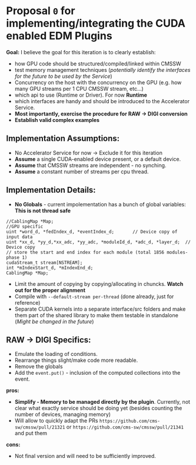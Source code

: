 # Proposal `0` for implementing/integrating the CUDA enabled EDM Plugins

__Goal:__ I believe the goal for this iteration is to clearly establish:
- how GPU code should be structured/compiled/linked within CMSSW
- test memory management techniques (*potentially identify the interfaces for the future to be used by the Service*)
- Concurrency on the host with the concurrency on the GPU (e.g. how many GPU streams per 1 CPU CMSSW stream, etc...)
- which api to use (Runtime or Driver). For now __Runtime__
- which interfaces are handy and should be introduced to the Accelerator Service.
- __Most importantly, exercise the procedure for RAW -> DIGI conversion__
- __Establish valid complex examples__

## Implementation Assumptions:
- No Accelerator Service for now -> Exclude it for this iteration 
- __Assume__ a single CUDA-enabled device present, or a default device.
- __Assume__ that CMSSW streams are independent - no synching.
- __Assume__ a constant number of streams per cpu thread.

## Implementation Details:
- __No Globals__ - current impolementation has a bunch of global variables: __This is not thread safe__
```
//CablingMap *Map;
//GPU specific
uint *word_d, *fedIndex_d, *eventIndex_d;       // Device copy of input data
uint *xx_d, *yy_d,*xx_adc, *yy_adc, *moduleId_d, *adc_d, *layer_d;  // Device copy
// store the start and end index for each module (total 1856 modules-phase 1)
cudaStream_t stream[NSTREAM];
int *mIndexStart_d, *mIndexEnd_d; 
CablingMap *Map;
```
- Limit the amount of copying by copying/allocating in chuncks. __Watch out for the proper alignment__
- Compile with `--default-stream per-thread` (done already, just for reference)
- Separate CUDA kernels into a separate interface/src folders and make them part of the shared library to make them testable in standalone (*Might be changed in the future*)

## RAW -> DIGI Specifics:
- Emulate the loading of conditions.
- Rearrange things slight/make code more readable.
- Remove the globals
- Add the `event.put()` - inclusion of the computed collections into the event.

__pros:__
- __Simplify - Memory to be managed directly by the plugin__. Currently, not clear what exactly service should be doing yet (besides counting the number of devices, managing memory)
- Will allow to quickly adapt the PRs `https://github.com/cms-sw/cmssw/pull/21321` or `https://github.com/cms-sw/cmssw/pull/21341` and put them

__cons:__
- Not final version and will need to be sufficiently improved.
